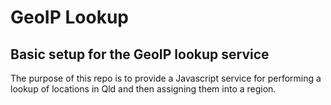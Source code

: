 # GeoIP Lookup

## Basic setup for the GeoIP lookup service

The purpose of this repo is to provide a Javascript service for performing a lookup of locations in Qld and then assigning them into a region.